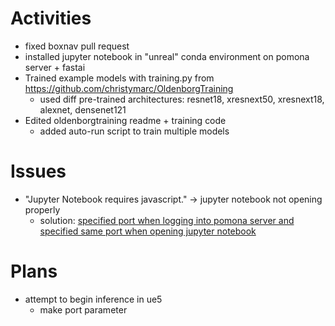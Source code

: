 # Activities
* fixed boxnav pull request
* installed jupyter notebook in "unreal" conda environment on pomona server + fastai
* Trained example models with training.py from https://github.com/christymarc/OldenborgTraining
   * used diff pre-trained architectures: resnet18, xresnext50, xresnext18, alexnet, densenet121
* Edited oldenborgtraining readme + training code
   * added auto-run script to train multiple models 

# Issues
* "Jupyter Notebook requires javascript." -> jupyter notebook not opening properly
   * solution: [specified port when logging into pomona server and specified same port when opening jupyter notebook](https://stackoverflow.com/questions/50136894/jupyter-notebook-requires-javascript-accesing-from-remote-server-machine-using)

# Plans
* attempt to begin inference in ue5
    * make port parameter

